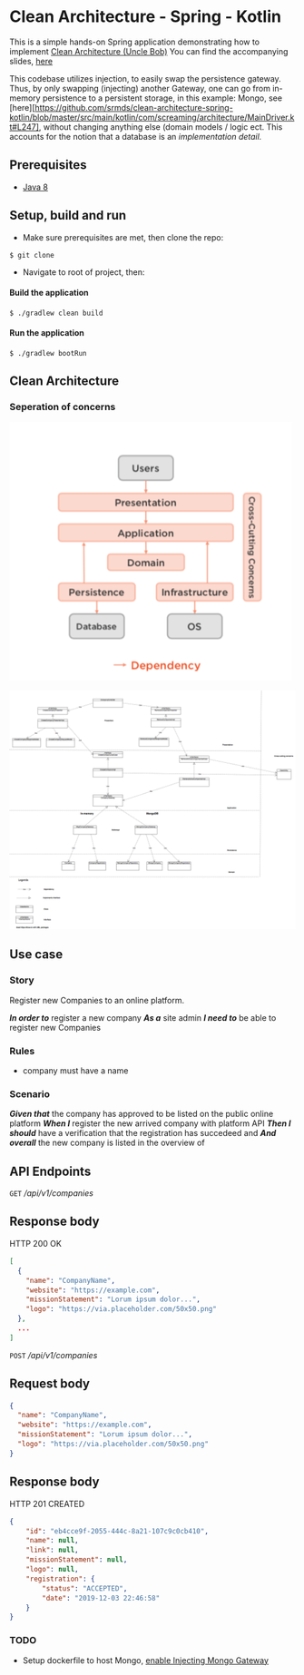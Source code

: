 # Clean Architecture - Spring - Kotlin  

This is a simple hands-on Spring application demonstrating how to implement [Clean Architecture (Uncle Bob)][0]
You can find the accompanying slides, [here][2]

This codebase utilizes injection, to easily swap the persistence gateway. Thus, by only swapping (injecting) another Gateway, one can go from in-memory persistence to a persistent storage, in this example: Mongo, see [here][https://github.com/srmds/clean-architecture-spring-kotlin/blob/master/src/main/kotlin/com/screaming/architecture/MainDriver.kt#L247], without changing anything else (domain models / logic ect. This accounts for the notion that a database is an _implementation detail._

## Prerequisites

- [Java 8][1]

## Setup, build and run

- Make sure prerequisites are met, then clone the repo:

```shell
$ git clone 
```

- Navigate to root of project, then:

#### Build the application
```shell
$ ./gradlew clean build
```

#### Run the application

```
$ ./gradlew bootRun
```

## Clean Architecture

### Seperation of concerns

![](/documentation/clean_architecture_layers.png)

![](/documentation/class_diagram.png)

## Use case

### Story

Register new Companies to an online platform.

***In order to*** register a new company
***As a*** site admin
***I need to*** be able to register new Companies 

### Rules

- company must have a name

### Scenario
 
***Given that*** the company has approved to be listed on the public online platform
***When I*** register the new arrived company with platform API
***Then I should*** have a verification that the registration has succedeed and
***And overall*** the new company is listed in the overview of 


## API Endpoints

`GET` _/api/v1/companies_

## Response body

HTTP 200 OK

```json
[
  {
    "name": "CompanyName",
    "website": "https://example.com",
    "missionStatement": "Lorum ipsum dolor...",
    "logo": "https://via.placeholder.com/50x50.png"
  },
  ...
]
```

`POST` _/api/v1/companies_

## Request body

```json
{
  "name": "CompanyName",
  "website": "https://example.com",
  "missionStatement": "Lorum ipsum dolor...",
  "logo": "https://via.placeholder.com/50x50.png"
}
```

## Response body

HTTP 201 CREATED

```json
{
    "id": "eb4cce9f-2055-444c-8a21-107c9c0cb410",
    "name": null,
    "link": null,
    "missionStatement": null,
    "logo": null,
    "registration": {
        "status": "ACCEPTED",
        "date": "2019-12-03 22:46:58"
    }
}
```

### TODO

- Setup dockerfile to host Mongo, [enable Injecting Mongo Gateway]()

[0]: https://blog.cleancoder.com/uncle-bob/2012/08/13/the-clean-architecture.html
[1]: https://openjdk.java.net
[2]:/documentation/clean_architecture_slides.pdf
